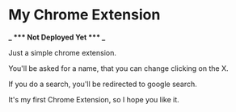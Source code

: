 # My Chrome Extension

**_ \*\*\* Not Deployed Yet \*\*\* _**

Just a simple chrome extension.

You'll be asked for a name, that you can change clicking on the X.

If you do a search, you'll be redirected to google search.

It's my first Chrome Extension, so I hope you like it.
